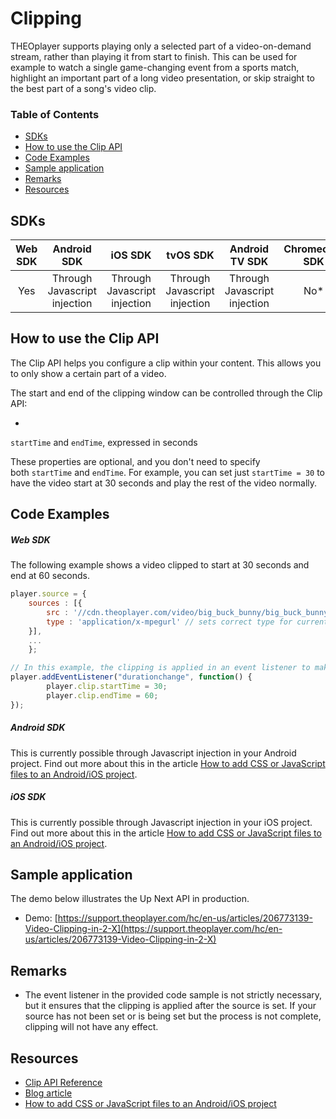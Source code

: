 # Clipping

THEOplayer supports playing only a selected part of a video-on-demand stream, rather than playing it from start to finish. This can be used for example to watch a single game-changing event from a sports match, highlight an important part of a long video presentation, or skip straight to the best part of a song's video clip.

### Table of Contents
- [SDKs](#sdks)
- [How to use the Clip API](#how-to-use-the-clip-api)
- [Code Examples](#code-examples)
- [Sample application](#sample-application)
- [Remarks](#remarks)
- [Resources](#resources)


## SDKs

| Web SDK | Android SDK | iOS SDK | tvOS SDK| Android TV SDK | Chromecast SDK |
| :-----: | :---------: | :-----: | :--: | :------------: | :------------: |
|   Yes   | Through Javascript injection  |  Through Javascript injection  | Through Javascript injection  | Through Javascript injection  |  No*   |

## How to use the Clip API

The Clip API helps you configure a clip within your content. This allows you to only show a certain part of a video.

The start and end of the clipping window can be controlled through the Clip API:

- 
`startTime` and `endTime`, expressed in seconds

These properties are optional, and you don't need to specify both `startTime` and `endTime`. For example, you can set just `startTime = 30` to have the video start at 30 seconds and play the rest of the video normally.

## Code Examples

##### Web SDK

The following example shows a video clipped to start at 30 seconds and end at 60 seconds.

```js
player.source = {
    sources : [{
        src : '//cdn.theoplayer.com/video/big_buck_bunny/big_buck_bunny_metadata.m3u8', // sets source
        type : 'application/x-mpegurl' // sets correct type for current source (HLS)
    }],
    ...
    };

// In this example, the clipping is applied in an event listener to make sure it doesn't get called before the source is set
player.addEventListener("durationchange", function() { 
        player.clip.startTime = 30;
        player.clip.endTime = 60; 
});
```

##### Android SDK

This is currently possible through Javascript injection in your Android project. Find out more about this in the article [How to add CSS or JavaScript files to an Android/iOS project](../../faq/01-how-to-add-css-or-javascript-files-to-android-ios.md).

##### iOS SDK

This is currently possible through Javascript injection in your iOS project. Find out more about this in the article [How to add CSS or JavaScript files to an Android/iOS project](../../faq/01-how-to-add-css-or-javascript-files-to-android-ios.md).

## Sample application

The demo below illustrates the Up Next API in production.

- Demo: [https://support.theoplayer.com/hc/en-us/articles/206773139-Video-Clipping-in-2-X](https://support.theoplayer.com/hc/en-us/articles/206773139-Video-Clipping-in-2-X)

## Remarks

- The event listener in the provided code sample is not strictly necessary, but it ensures that the clipping is applied after the source is set. If your source has not been set or is being set but the process is not complete, clipping will not have any effect.   

## Resources

- [Clip API Reference](https://docs.portal.theoplayer.com/api-reference/web/theoplayer.clip.md/)
- [Blog article](https://www.theoplayer.com/blog/frame-accurate-clipping-in-hls)
- [How to add CSS or JavaScript files to an Android/iOS project](../../faq/01-how-to-add-css-or-javascript-files-to-android-ios.md)